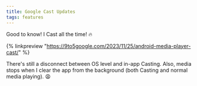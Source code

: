 ```yaml
---
title: Google Cast Updates
tags: features
---
```


Good to know! I Cast all the time! 🔥

{% linkpreview "https://9to5google.com/2023/11/25/android-media-player-cast/" %}

There's still a disconnect between OS level and in-app Casting. Also, media stops when I clear the app from the background (both Casting and normal media playing). 😩
